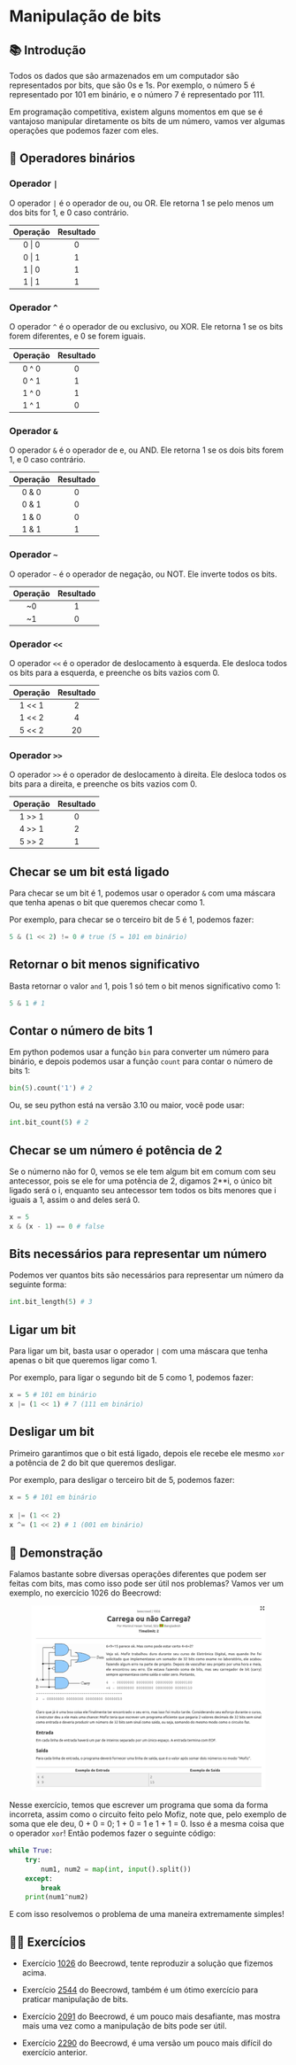 # Manipulação de bits

## 📚 Introdução

Todos os dados que são armazenados em um computador são representados por bits, que são 0s e 1s. Por exemplo, o número 5 é representado por 101 em binário, e o número 7 é representado por 111.

Em programação competitiva, existem alguns momentos em que se é vantajoso manipular diretamente os bits de um número, vamos ver algumas operações que podemos fazer com eles.

## 📌 Operadores binários

### Operador `|`

O operador `|` é o operador de ou, ou OR. Ele retorna 1 se pelo menos um dos bits for 1, e 0 caso contrário.

| Operação | Resultado |
| :------: | :-------: |
|  0 \| 0  |     0     |
|  0 \| 1  |     1     |
|  1 \| 0  |     1     |
|  1 \| 1  |     1     |

### Operador `^`

O operador `^` é o operador de ou exclusivo, ou XOR. Ele retorna 1 se os bits forem diferentes, e 0 se forem iguais.

| Operação | Resultado |
| :------: | :-------: |
|  0 ^ 0   |     0     |
|  0 ^ 1   |     1     |
|  1 ^ 0   |     1     |
|  1 ^ 1   |     0     |

### Operador `&`

O operador `&` é o operador de e, ou AND. Ele retorna 1 se os dois bits forem 1, e 0 caso contrário.

| Operação | Resultado |
| :------: | :-------: |
|  0 & 0   |     0     |
|  0 & 1   |     0     |
|  1 & 0   |     0     |
|  1 & 1   |     1     |

### Operador `~`

O operador `~` é o operador de negação, ou NOT. Ele inverte todos os bits.

| Operação | Resultado |
| :------: | :-------: |
|    ~0    |     1     |
|    ~1    |     0     |

### Operador `<<`

O operador `<<` é o operador de deslocamento à esquerda. Ele desloca todos os bits para a esquerda, e preenche os bits vazios com 0.

| Operação | Resultado |
| :------: | :-------: |
|  1 << 1  |     2     |
|  1 << 2  |     4     |
|  5 << 2  |    20     |

### Operador `>>`

O operador `>>` é o operador de deslocamento à direita. Ele desloca todos os bits para a direita, e preenche os bits vazios com 0.

| Operação | Resultado |
| :------: | :-------: |
|  1 >> 1  |     0     |
|  4 >> 1  |     2     |
|  5 >> 2  |     1     |

## Checar se um bit está ligado

Para checar se um bit é 1, podemos usar o operador `&` com uma máscara que tenha apenas o bit que queremos checar como 1.

Por exemplo, para checar se o terceiro bit de 5 é 1, podemos fazer:

```py
5 & (1 << 2) != 0 # true (5 = 101 em binário)
```

## Retornar o bit menos significativo

Basta retornar o valor `and` 1, pois 1 só tem o bit menos significativo como 1:

```py
5 & 1 # 1
```

## Contar o número de bits 1

Em python podemos usar a função `bin` para converter um número para binário, e depois podemos usar a função `count` para contar o número de bits 1:

```py
bin(5).count('1') # 2
```

Ou, se seu python está na versão 3.10 ou maior, você pode usar:

```py
int.bit_count(5) # 2
```

## Checar se um número é potência de 2

Se o númerno não for 0, vemos se ele tem algum bit em comum com seu antecessor, pois se ele for uma potência de 2, digamos 2\*\*i, o único bit ligado será o i, enquanto seu antecessor tem todos os bits menores que i iguais a 1, assim o and deles será 0.

```py
x = 5
x & (x - 1) == 0 # false
```

## Bits necessários para representar um número

Podemos ver quantos bits são necessários para representar um número da seguinte forma:

```py
int.bit_length(5) # 3
```

## Ligar um bit

Para ligar um bit, basta usar o operador `|` com uma máscara que tenha apenas o bit que queremos ligar como 1.

Por exemplo, para ligar o segundo bit de 5 como 1, podemos fazer:

```py
x = 5 # 101 em binário
x |= (1 << 1) # 7 (111 em binário)
```

## Desligar um bit

Primeiro garantimos que o bit está ligado, depois ele recebe ele mesmo `xor` a potência de 2 do bit que queremos desligar.

Por exemplo, para desligar o terceiro bit de 5, podemos fazer:

```py
x = 5 # 101 em binário

x |= (1 << 2)
x ^= (1 << 2) # 1 (001 em binário)
```

## 🚀 Demonstração

Falamos bastante sobre diversas operações diferentes que podem ser feitas com bits, mas como isso pode ser útil nos problemas? Vamos ver um exemplo, no exercício 1026 do Beecrowd:

<figure><img src="../assets/1026.png" alt="Exercício 1026 do Beecrowd"><figcaption></figcaption></figure>

Nesse exercício, temos que escrever um programa que soma da forma incorreta, assim como o circuito feito pelo Mofiz, note que, pelo exemplo de soma que ele deu, 0 + 0 = 0; 1 + 0 = 1 e 1 + 1 = 0. Isso é a mesma coisa que o operador `xor`! Então podemos fazer o seguinte código:

```py
while True:
    try:
        num1, num2 = map(int, input().split())
    except:
        break
    print(num1^num2)
```

E com isso resolvemos o problema de uma maneira extremamente simples!

## 🧑‍🏫 Exercícios

- Exercício [1026](https://www.beecrowd.com.br/judge/pt/problems/view/1026) do Beecrowd, tente reproduzir a solução que fizemos acima.

- Exercício [2544](https://www.beecrowd.com.br/judge/pt/problems/view/2544) do Beecrowd, também é um ótimo exercício para praticar manipulação de bits.

- Exercício [2091](https://www.beecrowd.com.br/judge/pt/problems/view/2290) do Beecrowd, é um pouco mais desafiante, mas mostra mais uma vez como a manipulação de bits pode ser útil.

- Exercício [2290](https://www.beecrowd.com.br/judge/pt/problems/view/2290) do Beecrowd, é uma versão um pouco mais difícil do exercício anterior.
